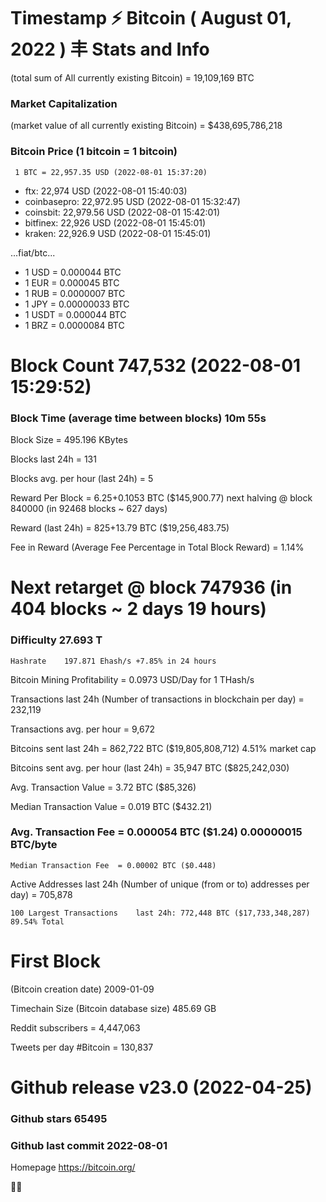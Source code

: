 # Timestamp ⚡ Bitcoin ( August 01, 2022 ) 丰 Stats and Info

(total sum of All currently existing Bitcoin)	= 19,109,169 BTC
### Market Capitalization
(market value of all currently existing Bitcoin)	= $438,695,786,218

### Bitcoin Price  (1 bitcoin = 1 bitcoin)
     1 BTC = 22,957.35 USD (2022-08-01 15:37:20)
- ftx: 22,974 USD (2022-08-01 15:40:03)
- coinbasepro: 22,972.95 USD (2022-08-01 15:32:47)
- coinsbit: 22,979.56 USD (2022-08-01 15:42:01)
- bitfinex: 22,926 USD (2022-08-01 15:45:01)
- kraken: 22,926.9 USD (2022-08-01 15:45:01)

...fiat/btc...

- 1 USD = 0.000044 BTC
- 1 EUR = 0.000045 BTC
- 1 RUB = 0.0000007 BTC
- 1 JPY = 0.00000033 BTC
- 1 USDT = 0.000044 BTC
- 1 BRZ = 0.0000084 BTC

# Block Count	747,532 (2022-08-01 15:29:52)
### Block Time (average time between blocks)	10m 55s

Block Size	= 495.196 KBytes

Blocks last 24h	= 131

Blocks avg. per hour (last 24h)	= 5

Reward Per Block	= 6.25+0.1053 BTC ($145,900.77) next halving @ block 840000 (in 92468 blocks ~ 627 days)

Reward (last 24h)	= 825+13.79 BTC ($19,256,483.75)

Fee in Reward (Average Fee Percentage in Total Block Reward)	= 1.14%

# Next retarget @ block 747936 (in 404 blocks ~ 2 days 19 hours)
### Difficulty	27.693 T 
    Hashrate	197.871 Ehash/s +7.85% in 24 hours
    
Bitcoin Mining Profitability	= 0.0973 USD/Day for 1 THash/s

Transactions last 24h (Number of transactions in blockchain per day)	= 232,119

Transactions avg. per hour	= 9,672

Bitcoins sent last 24h	= 862,722 BTC ($19,805,808,712) 4.51% market cap

Bitcoins sent avg. per hour (last 24h)	= 35,947 BTC ($825,242,030)

Avg. Transaction Value	= 3.72 BTC ($85,326)

Median Transaction Value	= 0.019 BTC ($432.21)

### Avg. Transaction Fee	= 0.000054 BTC ($1.24) 0.00000015 BTC/byte

    Median Transaction Fee	= 0.00002 BTC ($0.448)
    
Active Addresses last 24h (Number of unique (from or to) addresses per day)	= 705,878

    100 Largest Transactions	last 24h: 772,448 BTC ($17,733,348,287) 89.54% Total

# First Block
(Bitcoin creation date)	2009-01-09

Timechain Size (Bitcoin database size)	485.69 GB

Reddit subscribers	= 4,447,063

Tweets per day #Bitcoin	= 130,837

# Github release	v23.0 (2022-04-25)

### Github stars	65495

### Github last commit	2022-08-01

Homepage	https://bitcoin.org/

💙💜
